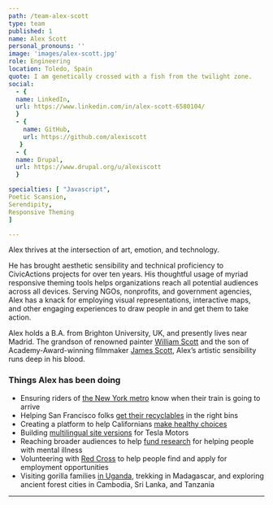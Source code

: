 ```yaml
---
path: /team-alex-scott
type: team
published: 1
name: Alex Scott
personal_pronouns: ''
image: 'images/alex-scott.jpg'
role: Engineering
location: Toledo, Spain
quote: I am genetically crossed with a fish from the twilight zone.
social:
  - {
  name: LinkedIn,
  url: https://www.linkedin.com/in/alex-scott-6580104/
  }
  - {
    name: GitHub,
    url: https://github.com/alexiscott
   }
  - {
  name: Drupal,
  url: https://www.drupal.org/u/alexiscott
  }

specialties: [ "Javascript",
Poetic Scansion,
Serendipity,
Responsive Theming
]

---
```


Alex thrives at the intersection of art, emotion, and technology.

He has brought aesthetic sensibility and technical proficiency to CivicActions projects for over ten years. His thoughtful usage of myriad responsive theming tools helps organizations reach all potential audiences across all devices. Serving NGOs, nonprofits, and government agencies, Alex has a knack for employing visual representations, interactive maps, and other engaging experiences to draw people in and get them to take action.

Alex holds a B.A. from Brighton University, UK, and presently lives near Madrid. The grandson of renowned painter [William Scott](https://www.theguardian.com/artanddesign/2013/mar/02/william-scott-painter-domestic-masterpieces) and the son of Academy-Award-winning filmmaker [James Scott](http://www.james-scott.com/biography/), Alex’s artistic sensibility runs deep in his blood.



### Things Alex has been doing
* Ensuring riders of [the New York metro](https://dev.acquia.com/blog/using-drupal-8-and-aws-iot-to-power-digital-signage-for-new-yorks-subway-system/01/10/2018/20051) know when their train is going to arrive
* Helping San Francisco folks [get their recyclables](https://sfrecycles.org/) in the right bins
* Creating a platform to help Californians [make healthy choices](https://civicactions.com/case-study/eatfresh)
* Building [multilingual site versions](https://www.tesla.com/jp/) for Tesla Motors
* Reaching broader audiences to help [fund research](https://www.bbrfoundation.org/) for helping people with mental illness
* Volunteering with [Red Cross](https://www.ifrc.org/en/what-we-do/where-we-work/europe/spanish-red-cross/) to help people find and apply for employment opportunities
* Visiting gorilla families [in Uganda](https://drive.google.com/file/d/1QS7qXrP2qk68ZVm8FEig4RR865XdoIrD/view?usp=sharing), trekking in Madagascar, and exploring ancient forest cities in Cambodia, Sri Lanka, and Tanzania

-------------------------------
